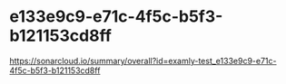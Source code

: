 # e133e9c9-e71c-4f5c-b5f3-b121153cd8ff
https://sonarcloud.io/summary/overall?id=examly-test_e133e9c9-e71c-4f5c-b5f3-b121153cd8ff
